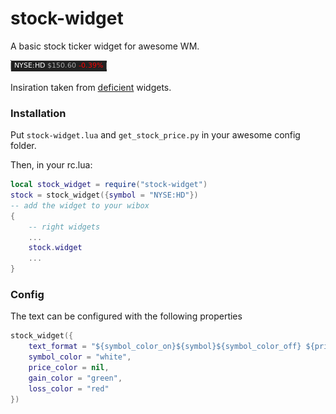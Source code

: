 stock-widget
============

A basic stock ticker widget for awesome WM.

![stock widget](./screenshot.png)

Insiration taken from [deficient](https://github.com/deficient) widgets.

### Installation

Put `stock-widget.lua` and `get_stock_price.py` in your awesome config folder.

Then, in your rc.lua:

```lua
local stock_widget = require("stock-widget")
stock = stock_widget({symbol = "NYSE:HD"})
-- add the widget to your wibox
{
    -- right widgets
    ...
    stock.widget
    ...
}
```

### Config

The text can be configured with the following properties

```lua
stock_widget({
    text_format = "${symbol_color_on}${symbol}${symbol_color_off} ${price_color_on}\$${price}${price_color_off} ${change_color_on}${change}%${change_color_off}",
    symbol_color = "white",
    price_color = nil,
    gain_color = "green",
    loss_color = "red"
})
```
